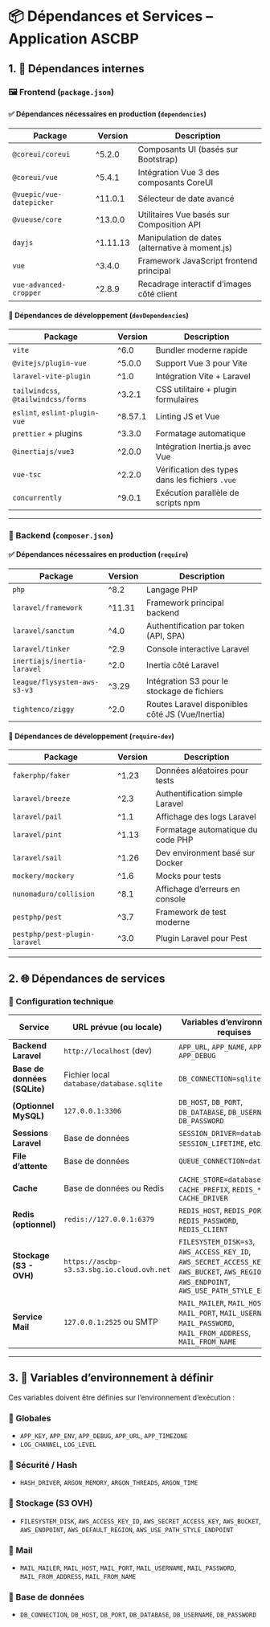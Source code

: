 # 📦 Dépendances et Services – Application ASCBP

## 1. 🧩 Dépendances internes

### 🖼️ Frontend (`package.json`)

#### ✅ Dépendances nécessaires en production (`dependencies`)
| Package                   | Version   | Description                                      |
|--------------------------|-----------|--------------------------------------------------|
| `@coreui/coreui`         | ^5.2.0    | Composants UI (basés sur Bootstrap)             |
| `@coreui/vue`            | ^5.4.1    | Intégration Vue 3 des composants CoreUI         |
| `@vuepic/vue-datepicker` | ^11.0.1   | Sélecteur de date avancé                        |
| `@vueuse/core`           | ^13.0.0   | Utilitaires Vue basés sur Composition API       |
| `dayjs`                  | ^1.11.13  | Manipulation de dates (alternative à moment.js) |
| `vue`                    | ^3.4.0    | Framework JavaScript frontend principal         |
| `vue-advanced-cropper`   | ^2.8.9    | Recadrage interactif d’images côté client       |

#### 🧪 Dépendances de développement (`devDependencies`)
| Package                         | Version   | Description                                         |
|----------------------------------|-----------|-----------------------------------------------------|
| `vite`                          | ^6.0      | Bundler moderne rapide                             |
| `@vitejs/plugin-vue`            | ^5.0.0    | Support Vue 3 pour Vite                            |
| `laravel-vite-plugin`           | ^1.0      | Intégration Vite + Laravel                         |
| `tailwindcss`, `@tailwindcss/forms` | ^3.2.1 | CSS utilitaire + plugin formulaires                |
| `eslint`, `eslint-plugin-vue`   | ^8.57.1   | Linting JS et Vue                                  |
| `prettier` + plugins            | ^3.3.0    | Formatage automatique                              |
| `@inertiajs/vue3`               | ^2.0.0    | Intégration Inertia.js avec Vue                    |
| `vue-tsc`                       | ^2.2.0    | Vérification des types dans les fichiers `.vue`    |
| `concurrently`                  | ^9.0.1    | Exécution parallèle de scripts npm                 |

---

### 🧩 Backend (`composer.json`)

#### ✅ Dépendances nécessaires en production (`require`)
| Package                        | Version   | Description                                                  |
|-------------------------------|-----------|--------------------------------------------------------------|
| `php`                         | ^8.2      | Langage PHP                                                  |
| `laravel/framework`           | ^11.31    | Framework principal backend                                 |
| `laravel/sanctum`             | ^4.0      | Authentification par token (API, SPA)                       |
| `laravel/tinker`              | ^2.9      | Console interactive Laravel                                 |
| `inertiajs/inertia-laravel`   | ^2.0      | Inertia côté Laravel                                        |
| `league/flysystem-aws-s3-v3` | ^3.29     | Intégration S3 pour le stockage de fichiers                 |
| `tightenco/ziggy`             | ^2.0      | Routes Laravel disponibles côté JS (Vue/Inertia)            |

#### 🧪 Dépendances de développement (`require-dev`)
| Package                         | Version   | Description                              |
|----------------------------------|-----------|------------------------------------------|
| `fakerphp/faker`                | ^1.23     | Données aléatoires pour tests            |
| `laravel/breeze`                | ^2.3      | Authentification simple Laravel          |
| `laravel/pail`                  | ^1.1      | Affichage des logs Laravel               |
| `laravel/pint`                  | ^1.13     | Formatage automatique du code PHP        |
| `laravel/sail`                  | ^1.26     | Dev environment basé sur Docker          |
| `mockery/mockery`               | ^1.6      | Mocks pour tests                         |
| `nunomaduro/collision`          | ^8.1      | Affichage d’erreurs en console           |
| `pestphp/pest`                  | ^3.7      | Framework de test moderne                |
| `pestphp/pest-plugin-laravel`   | ^3.0      | Plugin Laravel pour Pest                 |

---

## 2. 🌐 Dépendances de services

### 🔧 Configuration technique

| Service                  | URL prévue (ou locale)                          | Variables d’environnement requises                                  |
|--------------------------|--------------------------------------------------|---------------------------------------------------------------------|
| **Backend Laravel**      | `http://localhost` (dev)                        | `APP_URL`, `APP_NAME`, `APP_ENV`, `APP_DEBUG`                      |
| **Base de données (SQLite)** | Fichier local `database/database.sqlite`    | `DB_CONNECTION=sqlite`                                             |
| **(Optionnel MySQL)**    | `127.0.0.1:3306`                                 | `DB_HOST`, `DB_PORT`, `DB_DATABASE`, `DB_USERNAME`, `DB_PASSWORD`  |
| **Sessions Laravel**     | Base de données                                  | `SESSION_DRIVER=database`, `SESSION_LIFETIME`, etc.               |
| **File d’attente**       | Base de données                                  | `QUEUE_CONNECTION=database`                                        |
| **Cache**                | Base de données ou Redis                         | `CACHE_STORE=database`, `CACHE_PREFIX`, `REDIS_*`, `CACHE_DRIVER`  |
| **Redis (optionnel)**    | `redis://127.0.0.1:6379`                         | `REDIS_HOST`, `REDIS_PORT`, `REDIS_PASSWORD`, `REDIS_CLIENT`       |
| **Stockage (S3 - OVH)**  | `https://ascbp-s3.s3.sbg.io.cloud.ovh.net`       | `FILESYSTEM_DISK=s3`, `AWS_ACCESS_KEY_ID`, `AWS_SECRET_ACCESS_KEY`, `AWS_BUCKET`, `AWS_REGION`, `AWS_ENDPOINT`, `AWS_USE_PATH_STYLE_ENDPOINT` |
| **Service Mail**         | `127.0.0.1:2525` ou SMTP                        | `MAIL_MAILER`, `MAIL_HOST`, `MAIL_PORT`, `MAIL_USERNAME`, `MAIL_PASSWORD`, `MAIL_FROM_ADDRESS`, `MAIL_FROM_NAME` |

---

## 3. 🔐 Variables d’environnement à définir

Ces variables doivent être définies sur l’environnement d’exécution :

### 🔑 Globales
- `APP_KEY`, `APP_ENV`, `APP_DEBUG`, `APP_URL`, `APP_TIMEZONE`
- `LOG_CHANNEL`, `LOG_LEVEL`

### 🔑 Sécurité / Hash
- `HASH_DRIVER`, `ARGON_MEMORY`, `ARGON_THREADS`, `ARGON_TIME`

### 🔑 Stockage (S3 OVH)
- `FILESYSTEM_DISK`, `AWS_ACCESS_KEY_ID`, `AWS_SECRET_ACCESS_KEY`, `AWS_BUCKET`, `AWS_ENDPOINT`, `AWS_DEFAULT_REGION`, `AWS_USE_PATH_STYLE_ENDPOINT`

### 🔑 Mail
- `MAIL_MAILER`, `MAIL_HOST`, `MAIL_PORT`, `MAIL_USERNAME`, `MAIL_PASSWORD`, `MAIL_FROM_ADDRESS`, `MAIL_FROM_NAME`

### 🔑 Base de données
- `DB_CONNECTION`, `DB_HOST`, `DB_PORT`, `DB_DATABASE`, `DB_USERNAME`, `DB_PASSWORD`
